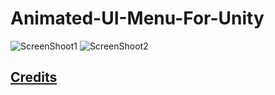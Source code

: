# Animated-UI-Menu-For-Unity

![ScreenShoot1]("ScreenShot/Screenshot1.png")
![ScreenShoot2]("ScreenShot/Screenshot2.png")


## [Credits]("Assets/CREDITS.md")
